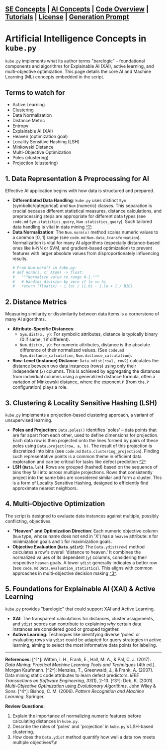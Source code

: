 [SE Concepts](se.md) | [AI Concepts](ai.md) | [Code Overview](code.md) | [Tutorials](tutorial.md) | [License](license.md) | [Generation Prompt](prompt.txt)
---

# Artificial Intelligence Concepts in `kube.py`

`kube.py` implements what its author terms "barelogic" – foundational components and algorithms for Explainable AI (XAI), active learning, and multi-objective optimization. This page details the core AI and Machine Learning (ML) concepts embedded in the script.

## Terms to watch for
* Active Learning
* Clustering
* Data Normalization
* Distance Metric
* Entropy
* Explainable AI (XAI)
* Heaven (optimization goal)
* Locality Sensitive Hashing (LSH)
* Minkowski Distance
* Multi-Objective Optimization
* Poles (clustering)
* Projection (clustering)

## 1. Data Representation & Preprocessing for AI
Effective AI application begins with how data is structured and prepared.

* **Differentiated Data Handling**: `kube.py` uses distinct `Sym` (symbolic/categorical) and `Num` (numeric) classes. This separation is crucial because different statistical measures, distance calculations, and preprocessing steps are appropriate for different data types (see `code.md` `Sym.statistics_query`, `Num.statistics_query`). Such tailored data handling is vital in data mining [^1^](#fnai1).
* **Data Normalization**: The `Num.norm(x)` method scales numeric values to a common [0, 1] range (see `code.md` `Num.data_transformation`). Normalization is vital for many AI algorithms (especially distance-based ones like k-NN or SVM, and gradient-based optimization) to prevent features with larger absolute values from disproportionately influencing results.
    ```python
    # From Num.norm() in kube.py:
    # def norm(i, x: Atom) -> float:
    #   """Normalize value to range 0-1."""
    #   # Handles division by zero if lo == hi
    #   return (float(x) - i.lo) / (i.hi - i.lo + 1 / BIG)
    ```

## 2. Distance Metrics
Measuring similarity or dissimilarity between data items is a cornerstone of many AI algorithms.

* **Attribute-Specific Distances**:
    * `Sym.dist(x, y)`: For symbolic attributes, distance is typically binary (0 if same, 1 if different).
    * `Num.dist(x, y)`: For numeric attributes, distance is the absolute difference of their normalized values.
    (See `code.md` `Sym.distance_calculation`, `Num.distance_calculation`).
* **Row-Level (Instance) Distance**: `Data.xdist(row1, row2)` calculates the distance between two data instances (rows) using only their independent (`x`) columns. This is achieved by aggregating the distances from individual columns using a generalized distance formula, often a variation of Minkowski distance, where the exponent `P` (from `the.P` configuration) plays a role.

## 3. Clustering & Locality Sensitive Hashing (LSH)
`kube.py` implements a projection-based clustering approach, a variant of unsupervised learning.

* **Poles and Projection**: `Data.poles()` identifies 'poles' – data points that are far apart from each other, used to define dimensions for projection. Each data row is then projected onto the lines formed by pairs of these poles using `Data.project(row, a, b)`. The result of this projection is discretized into bins (see `code.md` `Data.clustering_projection`). Finding such representative points is a common theme in efficient data exploration and can be critical for tasks like defect prediction [^2^](#fnai2).
* **LSH (`Data.lsh`)**: Rows are grouped (hashed) based on the sequence of bins they fall into across multiple projections. Rows that consistently project into the same bins are considered similar and form a cluster. This is a form of Locality Sensitive Hashing, designed to efficiently find approximate nearest neighbors.

## 4. Multi-Objective Optimization
The script is designed to evaluate data instances against multiple, possibly conflicting, objectives.

* **"Heaven" and Optimization Direction**: Each numeric objective column (`Num` type, whose name does not end in 'X') has a `heaven` attribute: `0` for minimization goals and `1` for maximization goals.
* **Objective Evaluation (`Data.ydist`)**: The `Data.ydist(row)` method calculates a row's overall 'distance to heaven.' It combines the normalized values of its dependent (`y`) columns, considering their respective `heaven` goals. A lower `ydist` generally indicates a better row (see `code.md` `Data.evaluation_statistics`). This aligns with common approaches in multi-objective decision making [^3^](#fnai3).

## 5. Foundations for Explainable AI (XAI) & Active Learning
`kube.py` provides "barelogic" that could support XAI and Active Learning.

* **XAI**: The transparent calculations for distances, cluster assignments, and `ydist` scores can contribute to explaining *why* certain data instances are considered good or grouped together.
* **Active Learning**: Techniques like identifying diverse 'poles' or evaluating rows via `ydist` could be adapted for query strategies in active learning, aiming to select the most informative data points for labeling.

---
**References:**
<a name="fnai1"></a>[^1^]: Witten, I. H., Frank, E., Hall, M. A., & Pal, C. J. (2017). *Data Mining: Practical Machine Learning Tools and Techniques* (4th ed.). Morgan Kaufmann.
<a name="fnai2"></a>[^2^]: Menzies, T., Greenwald, J., & Frank, A. (2007). Data mining static code attributes to learn defect predictors. *IEEE Transactions on Software Engineering, 33*(1), 2-13.
<a name="fnai3"></a>[^3^]: Deb, K. (2001). *Multi-Objective Optimization using Evolutionary Algorithms*. John Wiley & Sons.
<a name="fnai4"></a>[^4^]: Bishop, C. M. (2006). *Pattern Recognition and Machine Learning*. Springer.

**Review Questions:**
1.  Explain the importance of normalizing numeric features before calculating distances in `kube.py`.
2.  Describe the roles of 'poles' and 'projection' in `kube.py`'s LSH-based clustering.
3.  How does the `Data.ydist` method quantify how well a data row meets multiple objectives?\n